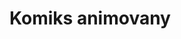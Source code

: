 # Komiks animovany

<bdl-animate-control id="idfmi" speedfactor="1"></bdl-animate-control>
<bdl-animate-adobe-ss src="slide_2_3_animace.js" width="1800" height="1600" name="Odchod" fromid="idfmi" responsive="true"></bdl-animate-adobe-ss>



